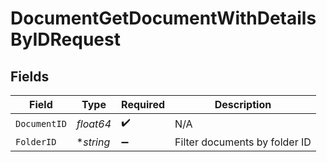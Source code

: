 # DocumentGetDocumentWithDetailsByIDRequest


## Fields

| Field                         | Type                          | Required                      | Description                   |
| ----------------------------- | ----------------------------- | ----------------------------- | ----------------------------- |
| `DocumentID`                  | *float64*                     | :heavy_check_mark:            | N/A                           |
| `FolderID`                    | **string*                     | :heavy_minus_sign:            | Filter documents by folder ID |